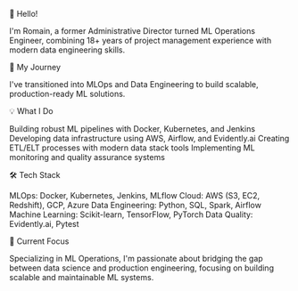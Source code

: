 👋 Hello!

I'm Romain, a former Administrative Director turned ML Operations Engineer, combining 18+ years of project management experience with modern data engineering skills.

🔄 My Journey

I've transitioned into MLOps and Data Engineering to build scalable, production-ready ML solutions.

💡 What I Do

Building robust ML pipelines with Docker, Kubernetes, and Jenkins
Developing data infrastructure using AWS, Airflow, and Evidently.ai
Creating ETL/ELT processes with modern data stack tools
Implementing ML monitoring and quality assurance systems

🛠 Tech Stack

MLOps: Docker, Kubernetes, Jenkins, MLflow
Cloud: AWS (S3, EC2, Redshift), GCP, Azure
Data Engineering: Python, SQL, Spark, Airflow
Machine Learning: Scikit-learn, TensorFlow, PyTorch
Data Quality: Evidently.ai, Pytest

🎯 Current Focus

Specializing in ML Operations, I'm passionate about bridging the gap between data science and production engineering, focusing on building scalable and maintainable ML systems.
